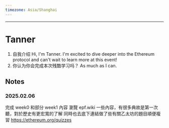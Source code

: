 ```yaml
---
timezone: Asia/Shanghai
---
```


---

# Tanner

1. 自我介绍
Hi, I'm Tanner. I'm excited to dive deeper into the Ethereum protocol and can't wait to learn more at this event!
1. 你认为你会完成本次残酷学习吗？
As much as I can.

## Notes

<!-- Content_START -->
### 2025.02.06

完成 week0 和部分 week1 內容
瀏覽 epf.wiki 一些內容，有很多典故是第一次聽，對於歷史有更宏寬的了解
同時也去底下連結做了些有關乙太坊的題目順便複習
https://ethereum.org/quizzes

<!-- Content_END -->
